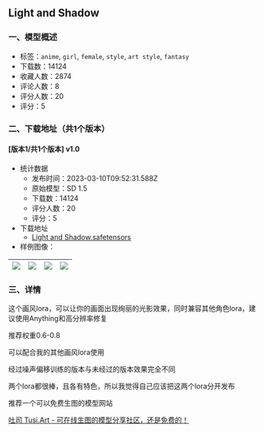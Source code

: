 ## Light and Shadow
### 一、模型概述

- 标签：`anime`, `girl`, `female`, `style`, `art style`, `fantasy`
- 下载数：14124
- 收藏人数：2874
- 评论人数：8
- 评分人数：20
- 评分：5

### 二、下载地址（共1个版本）

#### [版本1/共1个版本] v1.0

- 统计数据
  - 发布时间：2023-03-10T09:52:31.588Z
  - 原始模型：SD 1.5
  - 下载数：14124
  - 评分人数：20
  - 评分：5
- 下载地址
  - [Light and Shadow.safetensors](https://civitai.com/api/download/models/15603)
- 样例图像：

| <img src="https://image.civitai.com/xG1nkqKTMzGDvpLrqFT7WA/0508932a-40a4-4460-c1a0-08313c923700/width=450/155703.jpeg" /> | <img src="https://image.civitai.com/xG1nkqKTMzGDvpLrqFT7WA/be512508-ee9a-4651-777f-be9b12def200/width=450/155715.jpeg" /> | <img src="https://image.civitai.com/xG1nkqKTMzGDvpLrqFT7WA/c1cf44b4-8541-42d1-57b1-ffd918867e00/width=450/155714.jpeg" /> | <img src="https://image.civitai.com/xG1nkqKTMzGDvpLrqFT7WA/0b8ffbb5-9008-42b8-3755-b293497ff300/width=450/155713.jpeg" /> |
| ---- | ---- | ---- | ---- |


### 三、详情
<p>这个画风lora，可以让你的画面出现绚丽的光影效果，同时兼容其他角色lora，建议使用Anything和高分辨率修复</p><p>推荐权重0.6-0.8</p><p>可以配合我的其他画风lora使用</p><p>经过噪声偏移训练的版本与未经过的版本效果完全不同</p><p>两个lora都很棒，且各有特色，所以我觉得自己应该把这两个lora分开发布</p><p></p><p>推荐一个可以免费生图的模型网站</p><p><a target="_blank" rel="ugc" href="https://tusi.art/">吐司 </a><a target="_blank" rel="ugc" href="http://Tusi.Art">Tusi.Art</a><a target="_blank" rel="ugc" href="https://tusi.art/"> - 可在线生图的模型分享社区，还是免费的！</a></p>